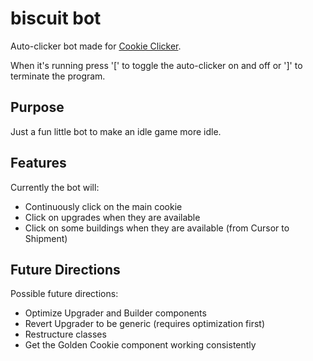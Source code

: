 # biscuit bot
Auto-clicker bot made for [Cookie Clicker](https://orteil.dashnet.org/cookieclicker/).

When it's running press '\[' to toggle the auto-clicker on and off or '\]' to terminate the program.

## Purpose
Just a fun little bot to make an idle game more idle.

## Features
Currently the bot will:
- Continuously click on the main cookie
- Click on upgrades when they are available
- Click on some buildings when they are available (from Cursor to Shipment)

## Future Directions
Possible future directions:
- Optimize Upgrader and Builder components
- Revert Upgrader to be generic (requires optimization first)
- Restructure classes
- Get the Golden Cookie component working consistently

